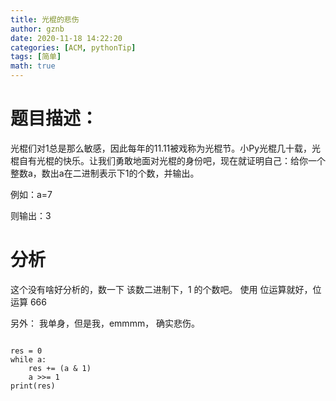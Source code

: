 ```yaml
---
title: 光棍的悲伤
author: gznb
date: 2020-11-18 14:22:20
categories: [ACM, pythonTip]
tags: [简单]
math: true
---
```


# 题目描述：
光棍们对1总是那么敏感，因此每年的11.11被戏称为光棍节。小Py光棍几十载，光棍自有光棍的快乐。让我们勇敢地面对光棍的身份吧，现在就证明自己：给你一个整数a，数出a在二进制表示下1的个数，并输出。

例如：a=7

则输出：3

# 分析
这个没有啥好分析的，数一下 该数二进制下，1 的个数吧。
使用 位运算就好，位运算 666 

另外： 我单身，但是我，emmmm， 确实悲伤。

```python3

res = 0
while a:
    res += (a & 1)
    a >>= 1
print(res)
```